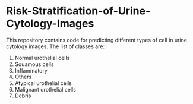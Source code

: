# Risk-Stratification-of-Urine-Cytology-Images
This repository contains code for predicting different types of cell in urine cytology images. The list of classes are:
1. Normal urothelial cells
2. Squamous cells
3. Inflammatory
4. Others
5. Atypical urothelial cells
6. Malignant urothelial cells
7. Debris
